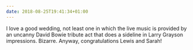 ```yaml
---
date: 2018-08-25T19:41:34+01:00
---
```


I love a good wedding, not least one in which the live music is provided by an uncanny David Bowie tribute act that does a sideline in Larry Grayson impressions. Bizarre. Anyway, congratulations Lewis and Sarah!
